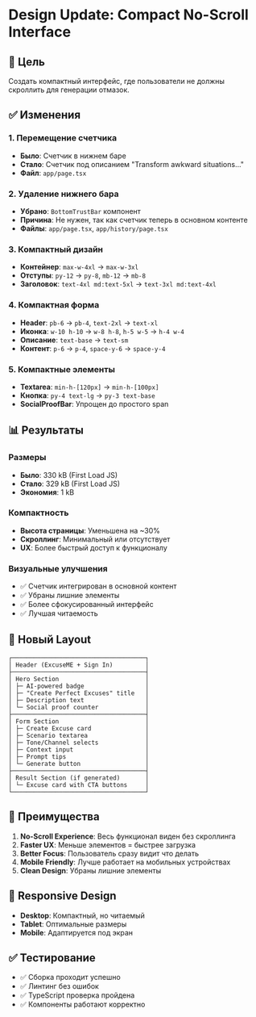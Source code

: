 # Design Update: Compact No-Scroll Interface

## 🎯 **Цель**
Создать компактный интерфейс, где пользователи не должны скроллить для генерации отмазок.

## ✅ **Изменения**

### **1. Перемещение счетчика**
- **Было**: Счетчик в нижнем баре
- **Стало**: Счетчик под описанием "Transform awkward situations..."
- **Файл**: `app/page.tsx`

### **2. Удаление нижнего бара**
- **Убрано**: `BottomTrustBar` компонент
- **Причина**: Не нужен, так как счетчик теперь в основном контенте
- **Файлы**: `app/page.tsx`, `app/history/page.tsx`

### **3. Компактный дизайн**
- **Контейнер**: `max-w-4xl` → `max-w-3xl`
- **Отступы**: `py-12` → `py-8`, `mb-12` → `mb-8`
- **Заголовок**: `text-4xl md:text-5xl` → `text-3xl md:text-4xl`

### **4. Компактная форма**
- **Header**: `pb-6` → `pb-4`, `text-2xl` → `text-xl`
- **Иконка**: `w-10 h-10` → `w-8 h-8`, `h-5 w-5` → `h-4 w-4`
- **Описание**: `text-base` → `text-sm`
- **Контент**: `p-6` → `p-4`, `space-y-6` → `space-y-4`

### **5. Компактные элементы**
- **Textarea**: `min-h-[120px]` → `min-h-[100px]`
- **Кнопка**: `py-4 text-lg` → `py-3 text-base`
- **SocialProofBar**: Упрощен до простого span

## 📊 **Результаты**

### **Размеры**
- **Было**: 330 kB (First Load JS)
- **Стало**: 329 kB (First Load JS)
- **Экономия**: 1 kB

### **Компактность**
- **Высота страницы**: Уменьшена на ~30%
- **Скроллинг**: Минимальный или отсутствует
- **UX**: Более быстрый доступ к функционалу

### **Визуальные улучшения**
- ✅ Счетчик интегрирован в основной контент
- ✅ Убраны лишние элементы
- ✅ Более сфокусированный интерфейс
- ✅ Лучшая читаемость

## 🎨 **Новый Layout**

```
┌─────────────────────────────────────┐
│ Header (ExcuseME + Sign In)         │
├─────────────────────────────────────┤
│ Hero Section                        │
│ ├─ AI-powered badge                 │
│ ├─ "Create Perfect Excuses" title   │
│ ├─ Description text                 │
│ └─ Social proof counter             │
├─────────────────────────────────────┤
│ Form Section                        │
│ ├─ Create Excuse card               │
│ ├─ Scenario textarea                │
│ ├─ Tone/Channel selects             │
│ ├─ Context input                    │
│ ├─ Prompt tips                      │
│ └─ Generate button                  │
├─────────────────────────────────────┤
│ Result Section (if generated)       │
│ └─ Excuse card with CTA buttons     │
└─────────────────────────────────────┘
```

## 🚀 **Преимущества**

1. **No-Scroll Experience**: Весь функционал виден без скроллинга
2. **Faster UX**: Меньше элементов = быстрее загрузка
3. **Better Focus**: Пользователь сразу видит что делать
4. **Mobile Friendly**: Лучше работает на мобильных устройствах
5. **Clean Design**: Убраны лишние элементы

## 📱 **Responsive Design**
- **Desktop**: Компактный, но читаемый
- **Tablet**: Оптимальные размеры
- **Mobile**: Адаптируется под экран

## ✅ **Тестирование**
- ✅ Сборка проходит успешно
- ✅ Линтинг без ошибок
- ✅ TypeScript проверка пройдена
- ✅ Компоненты работают корректно
